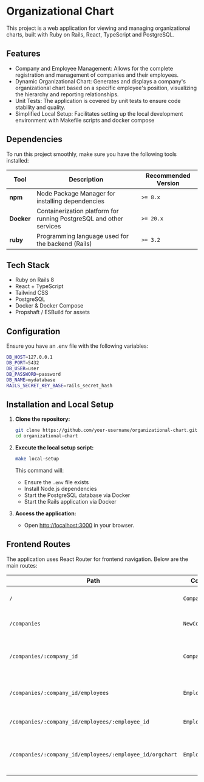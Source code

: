 # Organizational Chart

This project is a web application for viewing and managing organizational charts, built with Ruby on Rails, React, TypeScript and PostgreSQL.

## Features
 - Company and Employee Management: Allows for the complete registration and management of companies and their employees.
 - Dynamic Organizational Chart: Generates and displays a company's organizational chart based on a specific employee's position, visualizing the hierarchy and reporting relationships.
 - Unit Tests: The application is covered by unit tests to ensure code stability and quality.
 - Simplified Local Setup: Facilitates setting up the local development environment with Makefile scripts and docker compose

## Dependencies

To run this project smoothly, make sure you have the following tools installed:

| Tool     | Description                                      | Recommended Version |
|----------|--------------------------------------------------|---------------------|
| **npm**  | Node Package Manager for installing dependencies | `>= 8.x`             |
| **Docker** | Containerization platform for running PostgreSQL and other services | `>= 20.x`            |
| **ruby**  | Programming language used for the backend (Rails) | `>= 3.2`         |

## Tech Stack
- Ruby on Rails 8
- React + TypeScript
- Tailwind CSS
- PostgreSQL
- Docker & Docker Compose
- Propshaft / ESBuild for assets

## Configuration

Ensure you have an .env file with the following variables:

```bash
DB_HOST=127.0.0.1
DB_PORT=5432
DB_USER=user
DB_PASSWORD=password
DB_NAME=mydatabase
RAILS_SECRET_KEY_BASE=rails_secret_hash
```

## Installation and Local Setup

1. **Clone the repository:**
   ```bash
   git clone https://github.com/your-username/organizational-chart.git
   cd organizational-chart

2. **Execute the local setup script:**
    ```bash
    make local-setup
    ```
    This command will:
    - Ensure the `.env` file exists
    - Install Node.js dependencies
    - Start the PostgreSQL database via Docker
    - Start the Rails application via Docker

3. **Access the application:**
   - Open [http://localhost:3000](http://localhost:3000)  in your browser.

## Frontend Routes

The application uses React Router for frontend navigation. Below are the main routes:

| Path                                           | Component           | Description                                           |
|------------------------------------------------|-------------------|-------------------------------------------------------|
| `/`                                            | `CompaniesIndex`   | Displays the list of all companies                   |
| `/companies`                                   | `NewCompanyForm`   | Form to create a new company                          |
| `/companies/:company_id`                       | `CompanyShow`      | Show details of a specific company and registered employees  |
| `/companies/:company_id/employees`            | `EmployeeNew`      | Form to add a new employee to a company             |
| `/companies/:company_id/employees/:employee_id` | `EmployeeEdit`     | Edit an existing employee                             |
| `/companies/:company_id/employees/:employee_id/orgchart` | `EmployeeOrgChart` | View the organizational chart for a specific employee |



